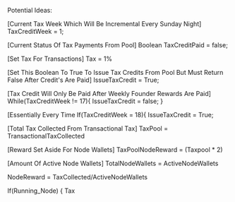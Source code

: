 Potential Ideas:

[Current Tax Week Which Will Be Incremental Every Sunday Night]
TaxCreditWeek = 1;

[Current Status Of Tax Payments From Pool]
Boolean TaxCreditPaid = false;



[Set Tax For Transactions] 
Tax = 1%

[Set This Boolean To True To Issue Tax Credits From Pool But Must Return False After Credit's Are Paid]
IssueTaxCredit = True;

[Tax Credit Will Only Be Paid After Weekly Founder Rewards Are Paid]
While(TaxCreditWeek != 17){
IssueTaxCredit = false;
}

[Essentially Every Time
If(TaxCreditWeek = 18){
IssueTaxCredit = True;

[Total Tax Collected From Transactional Tax]
TaxPool = TransactionalTaxCollected

[Reward Set Aside For Node Wallets]
TaxPoolNodeReward = (Taxpool * 2)

[Amount Of Active Node Wallets]
TotalNodeWallets = ActiveNodeWallets

NodeReward = TaxCollected/ActiveNodeWallets

If(Running_Node) {
Tax
